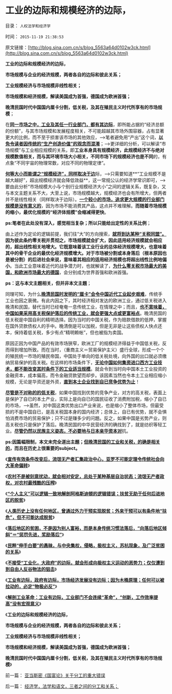 # 工业的边际和规模经济的边际，

目录： `人权法学和经济学` 

时间： `2015-11-19 21:38:53` 

原文链接：[http://blog.sina.com.cn/s/blog_5563a64d0102w3ck.html](http://blog.sina.com.cn/s/blog_5563a64d0102w3ck.html)

**工业的边际和规模经济的边际，**

**市场规模与企业的经济规模，两者各自的边际和彼此关系；**

**工业规模经济与市场规模非线性相关；**

**市场规模和经济规模，解读美国成为首强，德国成为欧洲首强；**

**晚清民国时代中国国内厘卡分割，低关税，及其在殖民主义时代所享有的市场规模**；

在[**同一市场之中，工业及其任一行业部门，都有其边际**](../../../2015/11/18/所有政府干预的政治行为，全部有边际，物极必反！.md)，即所能占据的“经济总额的份额”，与其市场规模和发展程度相关，不可能超越其市场外围容器，占有显著更大的比例，而不至于损害该市场的其他效应，——>笔者避免用“产出”这个词，[**以免令读者因传统的“生产创造价值”的观念而混淆**](../../../2011/7/21/“原始共产主义”就是原始奴隶制.md)；——>更详细的分析，可以解读“市场规模”与工业相应规模的关系，即**工业本身具有规模经济，此规模经济不与绝对规模数值相关，而与其环境市场大小相关，不同市场下的规模经济也是不同**的，有点象“不同宇宙的物理常数，对应不同的物理定律”。

[**何等大小而能谓之“规模经济”，同样取决于边**](../../../2010/2/5/人类社会单元“大与小”上下限规模经济.md)际，——>只需要知道**“工业规模不是越大越好”，超出规模经济就会降低效益**，这一常规公认的经济学常识即可，——>要由此分析“市场规模大小与个别行业规模经济大小”之间的逻辑关系，既复杂，又与本文主题关系不大，大至上说，市场规模越大，规模经济也会有所增大，但两者并不是线性相关（同样取决于边际）。[**一个较小的市场，追求更大规模的行业部门规模是没有意义的**](../../../2015/11/17/工业有边际，政府有边际，市场经济发展没有边际；.md)，因为市场不能消费其产品，这点并不难理解。**而随着市场规模的缩小，最优化规模的“经济体规模”会缩减得更快**。

**ps:笔者在此处没有深入，感觉相当复杂；所以只能给出定性的关系比例**；

由上述作为定论的逻辑前提，我们往“大”的方向搜索，[**就将到达某种“关税同盟”。**](../../../2014/3/8/印度中国的衰落，与美国德国崛起，两者间的共同机理.md)**因为彼此条约零关税并贯彻之，市场规模就会扩大，因此适用经济规模就会相应的，超出线性相关地增大。它既意味着该工业行业的总体经济规模增大，也意味着其中的骨干企业的最优化经济规模增大。对于市场被分割或本身落后（根本原因也是被分割）的后进社会来说，意味着其相应的适用经济规模也将超出线性比例地偏小**。当此工业意味着近代的战争潜力时，也就解读了，[**为什么零关税市场最大的美国，和欧洲市场最大的德国**](../../../2014/3/8/印度中国的衰落，与美国德国崛起，两者间的共同机理.md)，会分别成为世界首强和欧洲首强。

**ps：这与本文主题相关，但并非本文主題**；

同理可知，为什么[**晚清民国时发明的“厘卡”会令中国近代工业起步艰难**](../../../2014/8/15/从财税结构的改变，理解晚清到民国的政治格局的转变.md)，传统手工业也因之衰微。有此内因之下，其时经济相对发达的欧洲工业，通过低关税进入晚清和民国，替代当时已经奄奄一息传统工业，在情理之中；而且，[**也不意味着，中国如果采用高关税保护落后的传统工业，就会更强大点或更富裕点**](../../../2011/9/19/历史学派无法证明“高关税是否有用”；.md)。晚清民国的低关税是中国自利的精明选择。因为当时的中国关税，作为赔款借款的低押，掌握在国外贷款债权人的手中。晚清倒是可以加税，但是无非是让这些债权人快点还本，保持着低关税，多少有点“精明赖帐”，但也被指为卖国。

原因正因为中国产品的有效市场狭窄，欧洲工厂的规模经济得益于中国低关税，反而得到增加所致。而在当时，（重商主义＝贸易保护主义）盛行全球，形成一个个的殖民统一市场的殖民帝国，中国处于单向的低关税处境，向外国的出口就必须缴纳贸易保护的高关税。在这样的市场条件下，[**无论中国如何集资进口西方工业技术，都不能改变其时条件下的工业适当规模**](../../../2014/7/13/晚清崛起的失败，因为国进民退的洋务运动，自强不息.md)。就会令到当时向中国本土工业投资的金融资本，成本偏高，而令金融贷款望而却步。该因素当然也令本土工业相应缩小规模，无论是华资还是外资，[**直到本土企业找到自已竞争优势为止**](../../../2011/1/16/民国是工业相对发达的寡头经济.md)！

[**尽管是不对称的的低关税**](../../../2012/7/10/蒋介石的德国化，毛主席的一边倒.md)，如果中国找到优势的竞争产业，对方的高关税，表面上是保护了自已的本土产业，实际上是向自已的国民征收了消费附加税，缩小了自已的市场，——>虽然，对中国这类优势出口产业来说，也是缩小了整体市场，但最受损的不是中国自已，是高关税国本身的国内经济；总体上，自已有优势，就不会惧怕消费市场的贸易保护；只不过是赚多少的问題。反之，如果中国是劣势产业，则高关税也只是保护了落后。晚清民国的中华民营经济的确找到了，就是纺织等轻工业。[**尽管仍然以民族主义姿态，不必要地与日本亲华资本对**](../../../2014/3/4/五四爱国运动中的卖国情结；“国货运动”背后的卖国利益.md)抗。

**ps:因篇幅限制，本文未完全道出主題；[**但晚清民国的工业和关税，的确是相关的**](../../../2014/8/15/从财税结构的改变，理解晚清到民国的政治格局的转变.md)，而且在历史上很重要的subject。**

《[**宣传有效条件改变后，流氓无产者汇集政治中心，亚罗不可能定理令传统社会向大革命偏转**](../../../2015/11/8/宣传有效条件改变后的法国大革命，英国和纳粹德国；.md)》

《[**农村不是被刻意扰动，就会相对安定，总处于某种基层自治状态；流氓无产者政权，对农村最残酷的压榨**](../../../2015/11/9/《旧制度和大革命》的流氓无产者的先进性，及农村的稳定性.md)》

《[**“个人主义”可以逻辑一致地解剖阿格斯迪顿的逻辑错误；扶贫无助于任何后进地区的脱贫**](../../../2015/11/11/任何外来干预，都不能帮助落后地区脱贫.md)》

《[**人类历史上没有任何地区，曾通过外力干预实现脱贫；外来干预可以有条件地“扶危”，但不可能达成脱贫**](../../../2015/11/12/“落后＝农业”“脱贫＝工业化”的旧思维，是现代贫困的成因.md)》

《[**落后地区的贫困，不是因为别人富裕，而是本身传统习惯法落后，“向落后地区倾斜”＝“惩罚先进，奖励落后”**](../../../2015/11/13/“扶贫”“向落后地区倾斜”意义等同于“惩罚先进，奖励落后”.md)》

《[**民粹“伸手白要”的愚昧，与中央集权，侵略，极权主义，苏杭现象，及广泛贫困的关系**](../../../2015/11/14/穷人和穷地方脱困的基本条件.md)》

《[**不接受“工业化，大政府”的边际，就会形成向极权主义运动的恶势力；仅仅遭到到自由人反谷物法的狙击**](../../../2015/11/16/不接受“工业化，大政府”的边际，就形成极权主义的恶势力；.md)》

《[**工业有边际，政府有边际，市场经济发展没有边际；因为木桶原理；任何可以被拉动的，必定“物极必反”**](../../../2015/11/17/工业有边际，政府有边际，市场经济发展没有边际；.md)》

《[**解剖工业革命：工业有边际，工业部门不会连续“革命”，“创新，工作效率提高”没有宏观意义**](../../../2015/11/18/所有政府干预的政治行为，全部有边际，物极必反！.md)》

《**工业的边际和规模经济的边际，**

**市场规模与企业的经济规模，两者各自的边际和彼此关系；**

**工业规模经济与市场规模非线性相关；**

**市场规模和经济规模，解读美国成为首强，德国成为欧洲首强；**

**晚清民国时代中国国内厘卡分割，低关税，及其在殖民主义时代所享有的市场规模**》

前一篇： [亚当斯密《国富论》关于分工的重大错误](../../../2015/11/25/亚当斯密《国富论》关于分工的重大错误.md)

后一篇： [经济学，法学和语文，三者之间的分工和关系；](../../../2015/11/19/经济学，法学和语文，三者之间的分工和关系；.md)

